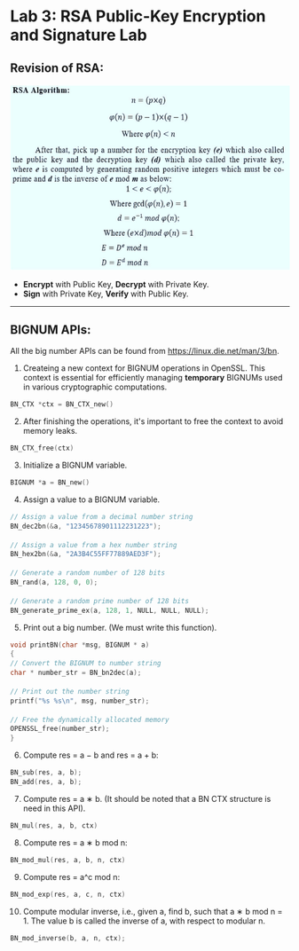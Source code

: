 # Lab 3: RSA Public-Key Encryption and Signature Lab

## Revision of RSA:

![RSA-algorithm](https://github.com/moooninjune/SEED-Crypto-Lab/blob/dca52ec52a3bcfee12e9a5a7522003594a29bd5f/images/lab3-RSA-algorithm.png)

- **Encrypt** with Public Key, **Decrypt** with Private Key.
- **Sign** with Private Key, **Verify** with Public Key.

---
## BIGNUM APIs:
All the big number APIs can be found from https://linux.die.net/man/3/bn.

1. Createing a new context for BIGNUM operations in OpenSSL. This context is essential for efficiently managing **temporary** BIGNUMs used in various cryptographic computations.
```cpp
BN_CTX *ctx = BN_CTX_new()
```
2. After finishing the operations, it's important to free the context to avoid memory leaks.
```cpp
BN_CTX_free(ctx)
```
3. Initialize a BIGNUM variable.
```cpp
BIGNUM *a = BN_new()
```
4. Assign a value to a BIGNUM variable.
```cpp
// Assign a value from a decimal number string
BN_dec2bn(&a, "12345678901112231223");

// Assign a value from a hex number string
BN_hex2bn(&a, "2A3B4C55FF77889AED3F");

// Generate a random number of 128 bits
BN_rand(a, 128, 0, 0);

// Generate a random prime number of 128 bits
BN_generate_prime_ex(a, 128, 1, NULL, NULL, NULL);
```
5. Print out a big number. (We must write this function).
```cpp
void printBN(char *msg, BIGNUM * a)
{
// Convert the BIGNUM to number string
char * number_str = BN_bn2dec(a);

// Print out the number string
printf("%s %s\n", msg, number_str);

// Free the dynamically allocated memory
OPENSSL_free(number_str);
}
```
6. Compute res = a − b and res = a + b:
```cpp
BN_sub(res, a, b);
BN_add(res, a, b);
```
7. Compute res = a ∗ b. (It should be noted that a BN CTX structure is need in this API).
```cpp
BN_mul(res, a, b, ctx)
```
8. Compute res = a ∗ b mod n:
```cpp
BN_mod_mul(res, a, b, n, ctx)
```

9. Compute res = a^c mod n:
```cpp
BN_mod_exp(res, a, c, n, ctx)
```

10. Compute modular inverse, i.e., given a, find b, such that a ∗ b mod n = 1. The value b is called the inverse of a, with respect to modular n.
```cpp
BN_mod_inverse(b, a, n, ctx);
```


